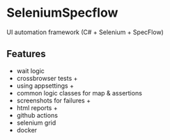 # SeleniumSpecflow
UI automation framework (C# + Selenium + SpecFlow)

## Features ##
* wait logic
* crossbrowser tests +
* using appsettings +
* common logic classes for map & assertions
* screenshots for failures +
* html reports +
* github actions
* selenium grid
* docker

